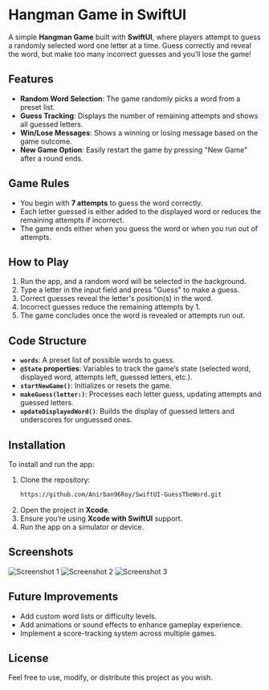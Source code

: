 # Hangman Game in SwiftUI

A simple **Hangman Game** built with **SwiftUI**, where players attempt to guess a randomly selected word one letter at a time. Guess correctly and reveal the word, but make too many incorrect guesses and you’ll lose the game!

## Features

- **Random Word Selection**: The game randomly picks a word from a preset list.
- **Guess Tracking**: Displays the number of remaining attempts and shows all guessed letters.
- **Win/Lose Messages**: Shows a winning or losing message based on the game outcome.
- **New Game Option**: Easily restart the game by pressing "New Game" after a round ends.

## Game Rules

- You begin with **7 attempts** to guess the word correctly.
- Each letter guessed is either added to the displayed word or reduces the remaining attempts if incorrect.
- The game ends either when you guess the word or when you run out of attempts.

## How to Play

1. Run the app, and a random word will be selected in the background.
2. Type a letter in the input field and press "Guess" to make a guess.
3. Correct guesses reveal the letter's position(s) in the word.
4. Incorrect guesses reduce the remaining attempts by 1.
5. The game concludes once the word is revealed or attempts run out.

## Code Structure

- **`words`**: A preset list of possible words to guess.
- **`@State` properties**: Variables to track the game’s state (selected word, displayed word, attempts left, guessed letters, etc.).
- **`startNewGame()`**: Initializes or resets the game.
- **`makeGuess(letter:)`**: Processes each letter guess, updating attempts and guessed letters.
- **`updateDisplayedWord()`**: Builds the display of guessed letters and underscores for unguessed ones.

## Installation

To install and run the app:

1. Clone the repository:
   ```bash
   https://github.com/Anirban96Roy/SwiftUI-GuessTheWord.git
   ```
2. Open the project in **Xcode**.
3. Ensure you’re using **Xcode with SwiftUI** support.
4. Run the app on a simulator or device.

## Screenshots
![Screenshot 1](https://github.com/user-attachments/assets/96eae9cf-8ad5-4258-bf05-c88edb743a57)
![Screenshot 2](https://github.com/user-attachments/assets/d0780a78-5dd2-4104-9357-14bf342e5ed5)
![Screenshot 3](https://github.com/user-attachments/assets/0f124860-280b-4c86-961d-eec3422d71cd)


## Future Improvements

- Add custom word lists or difficulty levels.
- Add animations or sound effects to enhance gameplay experience.
- Implement a score-tracking system across multiple games.

## License

Feel free to use, modify, or distribute this project as you wish.
